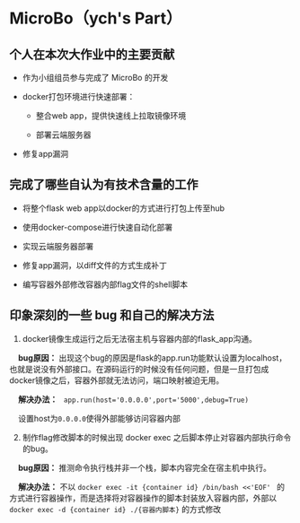 # MicroBo（ych's Part）

## 个人在本次大作业中的主要贡献

* 作为小组组员参与完成了 MicroBo 的开发

* docker打包环境进行快速部署：
  
  * 整合web app，提供快速线上拉取镜像环境
  
  * 部署云端服务器

* 修复app漏洞

## 完成了哪些自认为有技术含量的工作

* 将整个flask web app以docker的方式进行打包上传至hub

* 使用docker-compose进行快速自动化部署

* 实现云端服务器部署

* 修复app漏洞，以diff文件的方式生成补丁

* 编写容器外部修改容器内部flag文件的shell脚本

## 印象深刻的一些 bug 和自己的解决方法

1. docker镜像生成运行之后无法宿主机与容器内部的flask_app沟通。

    **bug原因：** 出现这个bug的原因是flask的app.run功能默认设置为localhost，也就是说没有外部接口。在源码运行的时候没有任何问题，但是一旦打包成docker镜像之后，容器外部就无法访问，端口映射被迫无用。

    **解决办法：** ` app.run(host='0.0.0.0',port='5000',debug=True)`

    设置host为`0.0.0.0`使得外部能够访问容器内部

2. 制作flag修改脚本的时候出现 docker exec 之后脚本停止对容器内部执行命令的bug。

    **bug原因：** 推测命令执行栈并非一个栈，脚本内容完全在宿主机中执行。

    **解决办法：** 不以 `docker exec -it {container id} /bin/bash <<'EOF' ` 的方式进行容器操作，而是选择将对容器操作的脚本封装放入容器内部，外部以 `docker exec -d {container id} ./{容器内脚本}` 的方式修改


